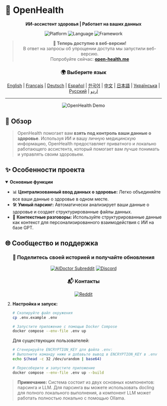 # 🚀 **OpenHealth**

<div align="center">

**ИИ-ассистент здоровья | Работает на ваших данных**

<p align="center">
  <img src="https://img.shields.io/badge/Platform-Web-blue?style=for-the-badge" alt="Platform">
  <img src="https://img.shields.io/badge/Language-TypeScript-blue?style=for-the-badge" alt="Language">
  <img src="https://img.shields.io/badge/Framework-Next.js-black?style=for-the-badge" alt="Framework">
</p>

> **📢 Теперь доступно в веб-версии!**  
> В ответ на запросы об упрощении доступа мы запустили веб-версию.  
> Попробуйте сейчас: **[open-health.me](https://open-health.me/)**

### 🌍 Выберите язык
[English](../../README.md) | [Français](README.fr.md) | [Deutsch](README.de.md) | [Español](README.es.md) | [한국어](README.ko.md) | [中文](README.zh.md) | [日本語](README.ja.md) | [Українська](README.uk.md) | [Русский](README.ru.md) | [اردو](README.ur.md)

</div>

---

<p align="center">
  <img src="/intro/openhealth.avif" alt="OpenHealth Demo">
</p>

## 🌟 Обзор

> OpenHealth помогает вам **взять под контроль ваши данные о здоровье**. Используя ИИ и вашу личную медицинскую информацию,
> OpenHealth предоставляет приватного и локально работающего ассистента, который помогает вам лучше понимать и управлять своим здоровьем.

## ✨ Особенности проекта

<details open>
<summary><b>Основные функции</b></summary>

- 📊 **Централизованный ввод данных о здоровье:** Легко объединяйте все ваши данные о здоровье в одном месте.
- 🛠️ **Умный парсинг:** Автоматически анализирует ваши данные о здоровье и создает структурированные файлы данных.
- 🤝 **Контекстные разговоры:** Используйте структурированные данные как контекст для персонализированного взаимодействия с ИИ на базе GPT.

</details>

## 🌐 Сообщество и поддержка

<div align="center">

### 💫 Поделитесь своей историей и получайте обновления
[![AIDoctor Subreddit](https://img.shields.io/badge/r/AIDoctor-FF4500?style=for-the-badge&logo=reddit&logoColor=white)](https://www.reddit.com/r/AIDoctor/)
[![Discord](https://img.shields.io/badge/Discord-7289DA?style=for-the-badge&logo=discord&logoColor=white)](https://discord.gg/B9K654g4wf)

### 📬 Контакты
[![Reddit](https://img.shields.io/badge/Reddit-FF4500?style=for-the-badge&logo=reddit&logoColor=white)](https://www.reddit.com/user/Dry_Steak30/)

</div>

2. **Настройка и запуск:**
   ```bash
   # Скопируйте файл окружения
   cp .env.example .env

   # Запустите приложение с помощью Docker Compose
   docker compose --env-file .env up
   ```

   Для существующих пользователей:
   ```bash
   # Сгенерируйте ENCRYPTION_KEY для файла .env:
   # Выполните команду ниже и добавьте вывод в ENCRYPTION_KEY в .env
   echo $(head -c 32 /dev/urandom | base64)

   # Пересоберите и запустите приложение
   docker compose --env-file .env up --build
   ```

> **Примечание:** Система состоит из двух основных компонентов: парсинга и LLM. Для парсинга вы можете использовать docling для полного локального выполнения, а компонент LLM может работать полностью локально с помощью Ollama. 